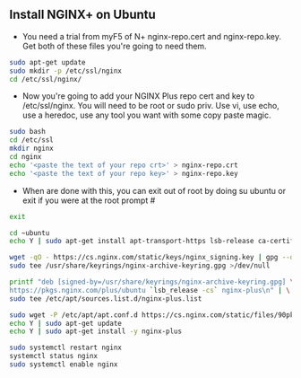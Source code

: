 Install NGINX+ on Ubuntu
-------------------------

* You need a trial from myF5 of N+ nginx-repo.cert and nginx-repo.key.  Get both of these files you're going to need them.

```bash
sudo apt-get update
sudo mkdir -p /etc/ssl/nginx
cd /etc/ssl/nginx/
```
* Now you're going to add your NGINX Plus repo cert and key to /etc/ssl/nginx. You will need to be root or sudo priv. Use vi, use echo, use a heredoc, use any tool you want with some copy paste magic.   
```bash
sudo bash
cd /etc/ssl
mkdir nginx
cd nginx
echo '<paste the text of your repo crt>' > nginx-repo.crt
echo '<paste the text of your repo key>' > nginx-repo.key
```
* When are done with this, you can exit out of root by doing su ubuntu or exit if you were at the root prompt #
```bash
exit 
```
```bash
cd ~ubuntu
echo Y | sudo apt-get install apt-transport-https lsb-release ca-certificates wget gnupg2 ubuntu-keyring
```
```bash
wget -qO - https://cs.nginx.com/static/keys/nginx_signing.key | gpg --dearmor | \
sudo tee /usr/share/keyrings/nginx-archive-keyring.gpg >/dev/null
```
```bash
printf "deb [signed-by=/usr/share/keyrings/nginx-archive-keyring.gpg] \
https://pkgs.nginx.com/plus/ubuntu `lsb_release -cs` nginx-plus\n" | \
sudo tee /etc/apt/sources.list.d/nginx-plus.list
```
```bash
sudo wget -P /etc/apt/apt.conf.d https://cs.nginx.com/static/files/90pkgs-nginx
echo Y | sudo apt-get update
echo Y | sudo apt-get install -y nginx-plus
```
```bash
sudo systemctl restart nginx
systemctl status nginx
sudo systemctl enable nginx
```
